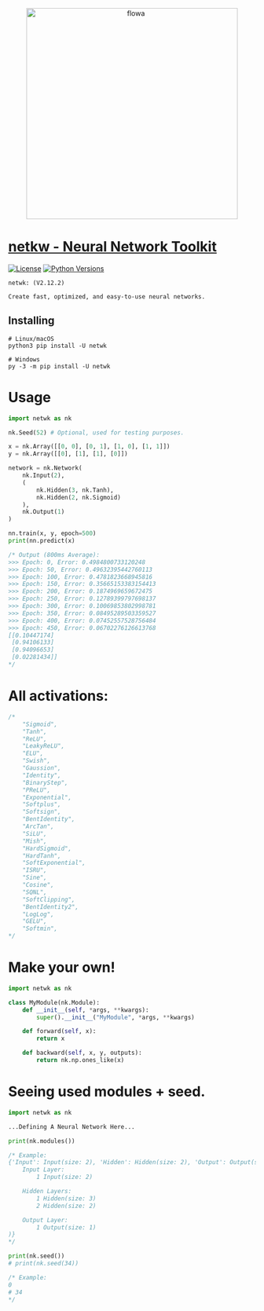 <div align="center"><a href="[https://i.ibb.co/cTyQysp/netwk-back-modified.png](https://i.ibb.co/cTyQysp/netwk-back-modified.png)"><img src="https://i.ibb.co/cTyQysp/netwk-back-modified.png" alt="flowa" border="0" width="430"></a></div>

# [netkw - Neural Network Toolkit](https://pypi.org/project/netwk)
[![License](https://img.shields.io/badge/license-MIT-blue.svg)](https://github.com/flowa-ai/netwk/blob/master/LICENSE)
[![Python Versions](https://img.shields.io/badge/python-3.7%20|%203.8%20|%203.9%20|%203.10%20|%203.11%20|%203.12%20-blue)](https://www.python.org/downloads/)

```
netwk: (V2.12.2)

Create fast, optimized, and easy-to-use neural networks.
```

## Installing
```shell
# Linux/macOS
python3 pip install -U netwk

# Windows
py -3 -m pip install -U netwk
```

# Usage
```python
import netwk as nk

nk.Seed(52) # Optional, used for testing purposes.

x = nk.Array([[0, 0], [0, 1], [1, 0], [1, 1]])
y = nk.Array([[0], [1], [1], [0]])
```
```python
network = nk.Network(
    nk.Input(2),
    (
        nk.Hidden(3, nk.Tanh), 
        nk.Hidden(2, nk.Sigmoid)
    ),
    nk.Output(1)
)
```
```python
nn.train(x, y, epoch=500)
print(nn.predict(x)
```
```javascript
/* Output (800ms Average):
>>> Epoch: 0, Error: 0.4984800733120248
>>> Epoch: 50, Error: 0.49632395442760113
>>> Epoch: 100, Error: 0.4781823668945816
>>> Epoch: 150, Error: 0.35665153383154413
>>> Epoch: 200, Error: 0.1874969659672475
>>> Epoch: 250, Error: 0.12789399797698137
>>> Epoch: 300, Error: 0.10069853802998781
>>> Epoch: 350, Error: 0.08495289503359527
>>> Epoch: 400, Error: 0.07452557528756484
>>> Epoch: 450, Error: 0.06702276126613768
[[0.10447174]
 [0.94106133]
 [0.94096653]
 [0.02281434]]
*/
```

# All activations:
```javascript
/*
    "Sigmoid",
    "Tanh",
    "ReLU",
    "LeakyReLU",
    "ELU",
    "Swish",
    "Gaussion",
    "Identity",
    "BinaryStep",
    "PReLU",
    "Exponential",
    "Softplus",
    "Softsign",
    "BentIdentity",
    "ArcTan",
    "SiLU",
    "Mish",
    "HardSigmoid",
    "HardTanh",
    "SoftExponential",
    "ISRU",
    "Sine",
    "Cosine",
    "SQNL",
    "SoftClipping",
    "BentIdentity2",
    "LogLog",
    "GELU",
    "Softmin",
*/
```

# Make your own!
```python
import netwk as nk

class MyModule(nk.Module):
    def __init__(self, *args, **kwargs):
        super().__init__("MyModule", *args, **kwargs)

    def forward(self, x):
        return x

    def backward(self, x, y, outputs):
        return nk.np.ones_like(x)
```

# Seeing used modules + seed.
```python
import netwk as nk

...Defining A Neural Network Here...

print(nk.modules())
```
```javascript
/* Example:
{'Input': Input(size: 2), 'Hidden': Hidden(size: 2), 'Output': Output(size: 1), 'Network': Network(
    Input Layer:
        1 Input(size: 2)

    Hidden Layers:        
        1 Hidden(size: 3)
        2 Hidden(size: 2)

    Output Layer:
        1 Output(size: 1)
)}
*/
```
```python
print(nk.seed())
# print(nk.seed(34))
```
```javascript
/* Example:
0
# 34
*/
```